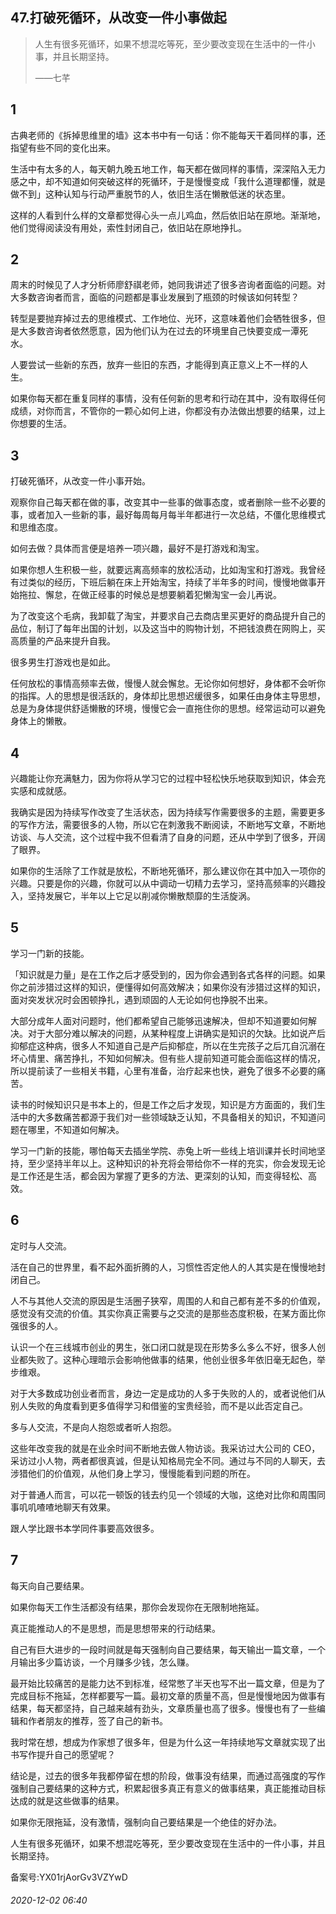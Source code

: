 ## 47.打破死循环，从改变一件小事做起

> 人生有很多死循环，如果不想混吃等死，至少要改变现在生活中的一件小事，并且长期坚持。   
> 
> ——七芊 


1
-


古典老师的《拆掉思维里的墙》这本书中有一句话：你不能每天干着同样的事，还指望有些不同的变化出来。 


生活中有太多的人，每天朝九晚五地工作，每天都在做同样的事情，深深陷入无力感之中，却不知道如何突破这样的死循环，于是慢慢变成「我什么道理都懂，就是做不到」这种认知与行动严重脱节的人，依旧生活在懒散低迷的状态里。 


这样的人看到什么样的文章都觉得心头一点儿鸡血，然后依旧站在原地。渐渐地，他们觉得阅读没有用处，索性封闭自己，依旧站在原地挣扎。 


2
-


周末的时候见了人才分析师廖舒祺老师，她同我讲述了很多咨询者面临的问题。对大多数咨询者而言，面临的问题都是事业发展到了瓶颈的时候该如何转型？ 


转型是要抛弃掉过去的思维模式、工作地位、光环，这意味着他们会牺牲很多，但是大多数咨询者依然愿意，因为他们认为在过去的环境里自己快要变成一潭死水。 


人要尝试一些新的东西，放弃一些旧的东西，才能得到真正意义上不一样的人生。 


如果你每天都在重复同样的事情，没有任何新的思考和行动在其中，没有取得任何成绩，对你而言，不管你的一颗心如何上进，你都没有办法做出想要的结果，过上你想要的生活。 


3
-


打破死循环，从改变一件小事开始。 


观察你自己每天都在做的事，改变其中一些事的做事态度，或者删除一些不必要的事，或者加入一些新的事，最好每周每月每半年都进行一次总结，不僵化思维模式和思维态度。 


如何去做？具体而言便是培养一项兴趣，最好不是打游戏和淘宝。 


如果你想人生积极一些，就要远离高频率的放松活动，比如淘宝和打游戏。我曾经有过类似的经历，下班后躺在床上开始淘宝，持续了半年多的时间，慢慢地做事开始拖拉、懈怠，在做正经事的时候总是想要躺着犯懒淘宝一会儿再说。 


为了改变这个毛病，我卸载了淘宝，并要求自己去商店里买更好的商品提升自己的品位，制订了每年出国的计划，以及这当中的购物计划，不把钱浪费在网购上，买高质量的产品来提升自我。 


很多男生打游戏也是如此。 


任何放松的事情高频率去做，慢慢人就会懈怠。无论你如何想好，身体都不会听你的指挥。人的思想是很活跃的，身体却比思想迟缓很多，如果任由身体主导思想，总是为身体提供舒适懒散的环境，慢慢它会一直拖住你的思想。经常运动可以避免身体上的懒散。 


4
-


兴趣能让你充满魅力，因为你将从学习它的过程中轻松快乐地获取到知识，体会充实感和成就感。 


我确实是因为持续写作改变了生活状态，因为持续写作需要很多的主题，需要更多的写作方法，需要很多的人物，所以它在刺激我不断阅读，不断地写文章，不断地访谈、与人交流，这个过程中我不但看清了自身的问题，还从中学到了很多，开阔了眼界。 


如果你的生活除了工作就是放松，不断地死循环，那么建议你在其中加入一项你的兴趣。只要是你的兴趣，你就可以从中调动一切精力去学习，坚持高频率的兴趣投入，坚持发展它，半年以上它足以削减你懒散颓靡的生活旋涡。 


5
-


学习一门新的技能。 


「知识就是力量」是在工作之后才感受到的，因为你会遇到各式各样的问题。如果你之前涉猎过这样的知识，便懂得如何高效解决；如果你没有涉猎过这样的知识，面对突发状况时会困顿挣扎，遇到顽固的人无论如何也挣脱不出来。 


大部分成年人面对问题时，他们都希望自己能够迅速解决，但却不知道要如何解决。对于大部分难以解决的问题，从某种程度上讲确实是知识的欠缺。比如说产后抑郁症这种病，很多人不知道自己是产后抑郁症，所以在生完孩子之后兀自沉溺在坏心情里、痛苦挣扎，不知如何解决。但有些人提前知道可能会面临这样的情况，所以提前读了一些相关书籍，心里有准备，治疗起来也快，避免了很多不必要的痛苦。 


读书的时候知识只是书本上的，但是工作之后才发现，知识是方方面面的，我们生活中的大多数痛苦都源于我们对一些领域缺乏认知，不具备相关的知识，不知道问题在哪里，不知道如何解决。 


学习一门新的技能，哪怕每天去插坐学院、赤兔上听一些线上培训课并长时间地坚持，至少坚持半年以上。这种知识的补充将会带给你不一样的充实，你会发现无论是工作还是生活，都会因为掌握了更多的方法、更深刻的认知，而变得轻松、高效。 


6
-


定时与人交流。 


活在自己的世界里，看不起外面折腾的人，习惯性否定他人的人其实是在慢慢地封闭自己。 


人不与其他人交流的原因是生活圈子狭窄，周围的人和自己都有差不多的价值观，感觉没有交流的价值。其实你真正需要与之交流的是那些态度积极，在某方面比你强很多的人。 


认识一个在三线城市创业的男生，张口闭口就是现在形势多么多么不好，很多人创业都失败了。这种心理暗示会影响他做事的结果，他创业很多年依旧毫无起色，举步维艰。 


对于大多数成功创业者而言，身边一定是成功的人多于失败的人的，或者说他们从别人失败的角度看到更多值得学习和借鉴的宝贵经验，而不是以此否定自己。 


多与人交流，不是向人抱怨或者听人抱怨。 


这些年改变我的就是在业余时间不断地去做人物访谈。我采访过大公司的 CEO，采访过小人物，两者都很真诚，但是认知格局完全不同。通过与不同的人聊天，去涉猎他们的价值观，从他们身上学习，慢慢能看到问题的所在。 


对于普通人而言，可以花一顿饭的钱去约见一个领域的大咖，这绝对比你和周围同事叽叽喳喳地聊天有效果。 


跟人学比跟书本学同件事要高效很多。 


7
-


每天向自己要结果。 


如果你每天工作生活都没有结果，那你会发现你在无限制地拖延。 


真正能推动人的不是思想，而是思想带来的行动结果。 


自己有巨大进步的一段时间就是每天强制向自己要结果，每天输出一篇文章，一个月输出多少篇访谈，一个月赚多少钱，怎么赚。 


最开始比较痛苦的是能力达不到标准，经常憋了半天也写不出一篇文章，但是为了完成目标不拖延，怎样都要写一篇。最初文章的质量不高，但是慢慢地因为做事有结果，每天都坚持，自己越来越有劲头，文章质量也高了很多。慢慢也有了一些编辑和作者朋友的推荐，签了自己的新书。 


我时常在想，想成为作家想了很多年，但是为什么这一年持续地写文章就实现了出书写作提升自己的愿望呢？ 


结论是，过去的很多年我都停留在想的阶段，做事没有结果，而通过高强度的写作强制自己要结果的这种方式，积累起很多真正有意义的做事结果，真正能推动目标达成的就是这些做事的结果。 


如果你无限拖延，没有激情，强制向自己要结果是一个绝佳的好办法。 


人生有很多死循环，如果不想混吃等死，至少要改变现在生活中的一件小事，并且长期坚持。 


备案号:YX01rjAorGv3VZYwD


###### 2020-12-02 06:40
